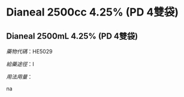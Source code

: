 # Dianeal 2500cc 4.25% (PD 4雙袋)

## Dianeal 2500mL 4.25% (PD 4雙袋)

*藥物代碼*：HE5029

*給藥途徑*：I

*用法用量*：

na

